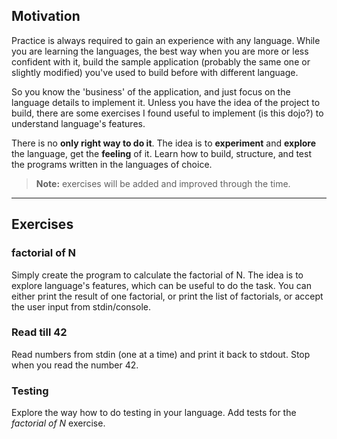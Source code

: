 ## Motivation
Practice is always required to gain an experience with any language. While you are learning the languages, the best way when you are more or less confident with it, build the sample application (probably the same one or slightly modified) you've used to build before with different language.

So you know the 'business' of the application, and just focus on the language details to implement it. Unless you have the idea of the project to build, there are some exercises I found useful to implement (is this dojo?) to understand language's features.

There is no **only right way to do it**. The idea is to **experiment** and **explore** the language, get the **feeling** of it. Learn how to build, structure, and test the programs written in the languages of choice.

> **Note:** exercises will be added and improved through the time.

---

## Exercises
### factorial of N
Simply create the program to calculate the factorial of N. The idea is to explore language's features, which can be useful to do the task. You can either print the result of one factorial, or print the list of factorials, or accept the user input from stdin/console.

### Read till 42
Read numbers from stdin (one at a time) and print it back to stdout. Stop when you read the number 42.

### Testing
Explore the way how to do testing in your language. Add tests for the *factorial of N* exercise.

